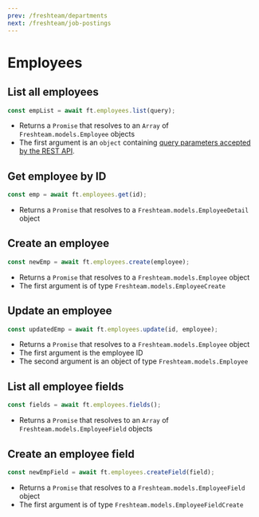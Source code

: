 ```yaml
---
prev: /freshteam/departments
next: /freshteam/job-postings
---
```


# Employees

## List all employees

```js
const empList = await ft.employees.list(query);
```

- Returns a `Promise` that resolves to an `Array` of `Freshteam.models.Employee` objects
- The first argument is an `object` containing [query parameters accepted by the REST API](https://developers.freshteam.com/api/#list_all_employees).

## Get employee by ID

```js
const emp = await ft.employees.get(id);
```

- Returns a `Promise` that resolves to a `Freshteam.models.EmployeeDetail` object

## Create an employee

```js
const newEmp = await ft.employees.create(employee);
```

- Returns a `Promise` that resolves to a `Freshteam.models.Employee` object
- The first argument is of type `Freshteam.models.EmployeeCreate`

## Update an employee

```js
const updatedEmp = await ft.employees.update(id, employee);
```

- Returns a `Promise` that resolves to a `Freshteam.models.Employee` object
- The first argument is the employee ID
- The second argument is an object of type `Freshteam.models.Employee`

## List all employee fields

```js
const fields = await ft.employees.fields();
```

- Returns a `Promise` that resolves to an `Array` of `Freshteam.models.EmployeeField` objects

## Create an employee field

```js
const newEmpField = await ft.employees.createField(field);
```

- Returns a `Promise` that resolves to a `Freshteam.models.EmployeeField` object
- The first argument is of type `Freshteam.models.EmployeeFieldCreate`
